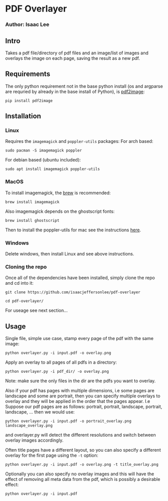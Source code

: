# PDF Overlayer
### Author: Isaac Lee

## Intro
Takes a pdf file/directory of pdf files and an image/list of images
and overlays the image on each page, saving the result as a new pdf.


## Requirements
The only python requirement not in the base python install (os and argparse are requried by
already in the base install of Python), is [pdf2image](https://pypi.org/project/pdf2image/):
```shell
pip install pdf2image
```

## Installation

### Linux
Requires the `imagemagick` and `poppler-utils` packages:
For arch based:
```shell
sudo pacman -S imagemagick poppler
```
For debian based (ubuntu included):
```shell
sudo apt install imagemagick poppler-utils
```

### MacOS
To install imagemagick, the [brew](https://brew.sh/) is recommended:
```shell
brew install imagemagick
```
Also imagemagick depends on the ghostscript fonts:
```shell
brew install ghostscript
```
Then to install the poppler-utils for mac see the instructions [here](https://macappstore.org/poppler/).

### Windows
Delete windows, then install Linux and see above instructions.

### Cloning the repo
Once all of the dependencies have been installed, simply clone the repo and cd into it:
```shell
git clone https://github.com/isaacjeffersonlee/pdf-overlayer
```
```shell
cd pdf-overlayer/
```
For useage see next section...

## Usage
Single file, simple use case, stamp every page of the pdf with the same image:
```shell
python overlayer.py -i input.pdf -o overlay.png
```
Apply an overlay to all pages of all pdfs in a directory:
```shell
python overlayer.py -i pdf_dir/ -o overlay.png
```
Note: make sure the only files in the dir are the pdfs you want to overlay.

Also if your pdf has pages with multiple dimensions, i.e some
pages are landscape and some are portrait, then you can specify
multiple overlays to overlay and they will be applied in
the order that the pages appear. I.e Suppose our pdf pages are as follows:
portrait, portrait, landscape, portrait, landscape, ...
then we would use:
```shell
python overlayer.py -i input.pdf -o portrait_overlay.png landscape_overlay.png
```
and overlayer.py will detect the different resolutions and switch between
overlay images accordingly.  

Often title pages have a different layout, so you can also specify a different
overlay for the first page using the `-t` option:
```shell
python overlayer.py -i input.pdf -o overlay.png -t title_overlay.png
```

Optionally you can also specify no overlay images and this will
have the effect of removing all meta data from the pdf, which
is possibly a desirable effect:
```shell
python overlayer.py -i input.pdf
```
